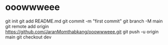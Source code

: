 # ooowwweee
git init
git add README.md
git commit -m "first commit"
git branch -M main
git remote add origin https://github.com/JaranMomthabkang/ooowwweee.git
git push -u origin main
git checkout dev